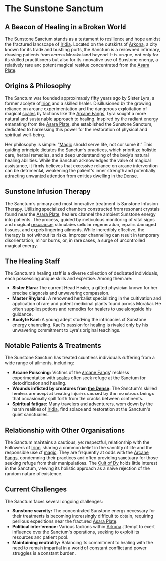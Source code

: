 # The Sunstone Sanctum

## A Beacon of Healing in a Broken World

The Sunstone Sanctum stands as a testament to resilience and hope amidst the fractured landscape of [Iridia](/geography/world/iridia.md). Located on the outskirts of [Arkona](/generated/city/arkona.md), a city known for its trade and bustling ports, the Sanctum is a renowned infirmary, drawing patients from across Morakai and beyond. It is unique, not only for its skilled practitioners but also for its innovative use of Sunstone energy, a relatively rare and potent magical residue concentrated from the [Asara Plate](/geography/scale/asara-plate.md).

## Origins & Philosophy

The Sanctum was founded approximately fifty years ago by Sister Lyra, a former acolyte of [Irion](/being/deity/irion.md) and a skilled healer. Disillusioned by the growing reliance on arcane experimentation and the dangerous exploitation of magical [scales](/geography/landmark/scale.md) by factions like the [Arcane Fangs](/structure/society/factions/arcane-fangs.md), Lyra sought a more natural and sustainable approach to healing. Inspired by the radiant energy emanating from the [Asara Plate](/geography/scale/asara-plate.md), she established the Sunstone Sanctum, dedicated to harnessing this power for the restoration of physical and spiritual well-being.

Her philosophy is simple: “[Magic](/structure/mechanic/magic.md) should serve life, not consume it.” This guiding principle dictates the Sanctum’s practices, which prioritize holistic care, herbal remedies, and a deep understanding of the body’s natural healing abilities. While the Sanctum acknowledges the value of magical assistance, it firmly believes that excessive reliance on arcane intervention can be detrimental, weakening the patient's inner strength and potentially attracting unwanted attention from entities dwelling in [the Dense](/generated/the-dense/the-dense.md).

## Sunstone Infusion Therapy

The Sanctum’s primary and most innovative treatment is Sunstone Infusion Therapy.  Utilizing specialized chambers constructed from resonant crystals found near the [Asara Plate](/geography/scale/asara-plate.md), healers channel the ambient Sunstone energy into patients. The process, guided by meticulous monitoring of vital signs and magical [resonance](/generated/resonance/resonance.md), stimulates cellular regeneration, repairs damaged tissues, and expels lingering ailments. While incredibly effective, the therapy is not without its risks.  Improper channeling can result in temporary disorientation, minor burns, or, in rare cases, a surge of uncontrolled magical energy.

## The Healing Staff

The Sanctum’s healing staff is a diverse collection of dedicated individuals, each possessing unique skills and expertise. Among them are:

*   **Sister Elara:** The current Head Healer, a gifted physician known for her precise diagnosis and unwavering compassion.
*   **Master Rhyland:** A renowned herbalist specializing in the cultivation and application of rare and potent medicinal plants found across Morakai. He often supplies potions and remedies for healers to use alongside his guidance.
*   **Acolyte Kael:** A young adept studying the intricacies of Sunstone energy channeling. Kael's passion for healing is rivaled only by his unwavering commitment to Lyra's original teachings.

## Notable Patients & Treatments

The Sunstone Sanctum has treated countless individuals suffering from a wide range of ailments, including:

*   **Arcane Poisoning:** Victims of the [Arcane Fangs](/structure/society/factions/arcane-fangs.md)’ reckless experimentation with [scales](/geography/landmark/scale.md) often seek refuge at the Sanctum for detoxification and healing.
*   **Wounds inflicted by creatures from [the Dense](/generated/the-dense/the-dense.md):** The Sanctum's skilled healers are adept at treating injuries caused by the monstrous beings that occasionally spill forth from the cracks between continents.
*   **Spiritual fatigue:** Many travelers and adventurers, worn down by the harsh realities of [Iridia](/geography/world/iridia.md), find solace and restoration at the Sanctum's quiet sanctuaries.

## Relationship with Other Organisations

The Sanctum maintains a cautious, yet respectful, relationship with the Followers of [Irion](/being/deity/irion.md), sharing a common belief in the sanctity of life and the responsible use of [magic](/structure/mechanic/magic.md). They are frequently at odds with the [Arcane Fangs](/structure/society/factions/arcane-fangs.md), condemning their practices and often providing sanctuary for those seeking refuge from their manipulations.  The [Cult of Dy](/structure/society/factions/cult-of-dy.md) holds little interest in the Sanctum, viewing its holistic approach as a naive rejection of the random nature of existence.

## Current Challenges

The Sanctum faces several ongoing challenges:

*   **Sunstone scarcity:** The concentrated Sunstone energy necessary for their treatments is becoming increasingly difficult to obtain, requiring perilous expeditions near the fractured [Asara Plate](/geography/scale/asara-plate.md).
*   **Political interference:** Various factions within [Arkona](/generated/city/arkona.md) attempt to exert influence over the Sanctum's operations, seeking to exploit its resources and patient pool.
*   **Maintaining neutrality:** Balancing its commitment to healing with the need to remain impartial in a world of constant conflict and power struggles is a constant burden.
